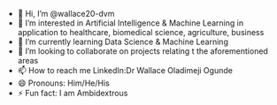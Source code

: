 - 👋 Hi, I’m @wallace20-dvm
- 👀 I’m interested in Artificial Intelligence & Machine Learning in application to healthcare, biomedical science, agriculture, business
- 🌱 I’m currently learning Data Science & Machine Learning
- 💞️ I’m looking to collaborate on projects relating t the aforementioned areas
- 📫 How to reach me LinkedIn:Dr Wallace Oladimeji Ogunde 
- 😄 Pronouns: Him/He/His
- ⚡ Fun fact: I am Ambidextrous 

<!---
wallace20-dvm/wallace20-dvm is a ✨ special ✨ repository because its `README.md` (this file) appears on your GitHub profile.
You can click the Preview link to take a look at your changes.
--->
